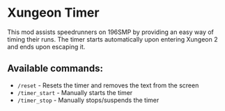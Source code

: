 # Xungeon Timer
This mod assists speedrunners on 196SMP by providing an easy way of timing their runs. The timer starts automatically upon entering Xungeon 2 and ends upon escaping it.

## Available commands:
- `/reset` - Resets the timer and removes the text from the screen
- `/timer_start` - Manually starts the timer
- `/timer_stop` - Manually stops/suspends the timer
